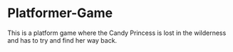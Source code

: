 # Platformer-Game
This is a platform game where the Candy Princess is lost in the wilderness and has to try and find her way back.
